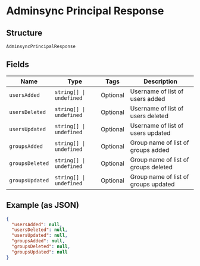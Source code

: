 
# Adminsync Principal Response

## Structure

`AdminsyncPrincipalResponse`

## Fields

| Name | Type | Tags | Description |
|  --- | --- | --- | --- |
| `usersAdded` | `string[] \| undefined` | Optional | Username of list of users added |
| `usersDeleted` | `string[] \| undefined` | Optional | Username of list of users deleted |
| `usersUpdated` | `string[] \| undefined` | Optional | Username of list of users updated |
| `groupsAdded` | `string[] \| undefined` | Optional | Group name of list of groups added |
| `groupsDeleted` | `string[] \| undefined` | Optional | Group name of list of groups deleted |
| `groupsUpdated` | `string[] \| undefined` | Optional | Group name of list of groups updated |

## Example (as JSON)

```json
{
  "usersAdded": null,
  "usersDeleted": null,
  "usersUpdated": null,
  "groupsAdded": null,
  "groupsDeleted": null,
  "groupsUpdated": null
}
```

